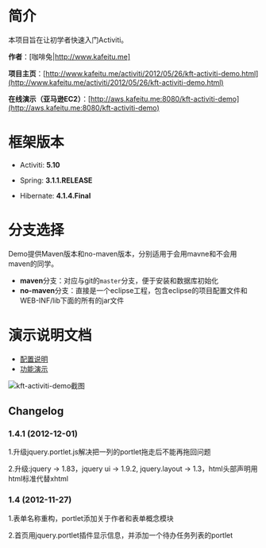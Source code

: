 # 简介

本项目旨在让初学者快速入门Activiti。

**作者**：[咖啡兔|http://www.kafeitu.me]

**项目主页**：[http://www.kafeitu.me/activiti/2012/05/26/kft-activiti-demo.html](http://www.kafeitu.me/activiti/2012/05/26/kft-activiti-demo.html)

**在线演示（亚马逊EC2）**：[http://aws.kafeitu.me:8080/kft-activiti-demo](http://aws.kafeitu.me:8080/kft-activiti-demo)

# 框架版本

* Activiti: **5.10**

* Spring: **3.1.1.RELEASE**

* Hibernate: **4.1.4.Final**

# 分支选择

Demo提供Maven版本和no-maven版本，分别适用于会用mavne和不会用maven的同学。

* **maven**分支：对应与git的`master`分支，便于安装和数据库初始化
* **no-maven**分支：直接是一个eclipse工程，包含eclipse的项目配置文件和WEB-INF/lib下面的所有的jar文件

# 演示说明文档

* [配置说明](https://github.com/henryyan/kft-activiti-demo/wiki/%E9%85%8D%E7%BD%AE%E8%AF%B4%E6%98%8E)
* [功能演示](https://github.com/henryyan/kft-activiti-demo/wiki/%E5%8A%9F%E8%83%BD%E6%BC%94%E7%A4%BA)
 
![kft-activiti-demo截图](http://www.kafeitu.me/files/2012/05/kft-activiti-demo.png)

## Changelog

### 1.4.1 (2012-12-01)

1.升级jquery.portlet.js解决把一列的portlet拖走后不能再拖回问题

2.升级:jquery -> 1.83，jquery ui -> 1.9.2, jquery.layout -> 1.3，html头部声明用html标准代替xhtml

### 1.4 (2012-11-27)

1.表单名称重构，portlet添加关于作者和表单概念模块

2.首页用jquery.portlet插件显示信息，并添加一个待办任务列表的portlet